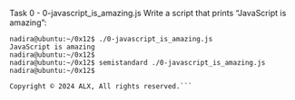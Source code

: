 Task 0 - 0-javascript_is_amazing.js
Write a script that prints “JavaScript is amazing”:
```
nadira@ubuntu:~/0x12$ ./0-javascript_is_amazing.js 
JavaScript is amazing
nadira@ubuntu:~/0x12$ 
nadira@ubuntu:~/0x12$ semistandard ./0-javascript_is_amazing.js 
nadira@ubuntu:~/0x12$

Copyright © 2024 ALX, All rights reserved.```
